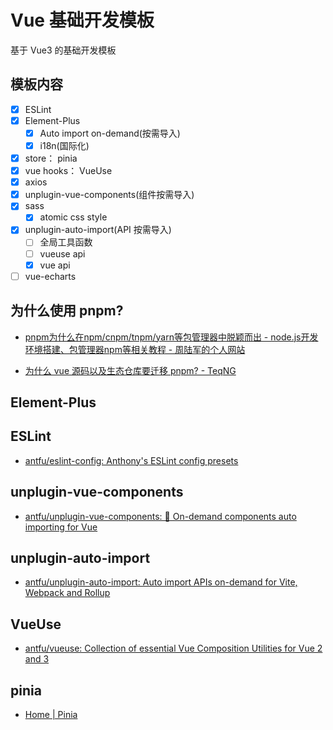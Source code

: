 # Vue 基础开发模板

基于 Vue3 的基础开发模板

## 模板内容

- [x] ESLint
- [x] Element-Plus
    - [x] Auto import on-demand(按需导入)
    - [x] i18n(国际化)
- [x] store： pinia
- [x] vue hooks： VueUse
- [x] axios
- [x] unplugin-vue-components(组件按需导入)
- [x] sass
    - [x] atomic css style
- [x] unplugin-auto-import(API 按需导入)
    - [ ] 全局工具函数
    - [ ] vueuse api
    - [x] vue api
- [ ] vue-echarts

## 为什么使用 pnpm?

- [pnpm为什么在npm/cnpm/tnpm/yarn等包管理器中脱颖而出 - node.js开发环境搭建、包管理器npm等相关教程 - 周陆军的个人网站](https://www.zhoulujun.cn/html/webfront/ECMAScript/nodejs/8782.html)

- [为什么 vue 源码以及生态仓库要迁移 pnpm? - TeqNG](https://www.teqng.com/2021/12/07/%E4%B8%BA%E4%BB%80%E4%B9%88-vue-%E6%BA%90%E7%A0%81%E4%BB%A5%E5%8F%8A%E7%94%9F%E6%80%81%E4%BB%93%E5%BA%93%E8%A6%81%E8%BF%81%E7%A7%BB-pnpm/)

## Element-Plus


## ESLint

- [antfu/eslint-config: Anthony's ESLint config presets](https://github.com/antfu/eslint-config)

## unplugin-vue-components

- [antfu/unplugin-vue-components: 📲 On-demand components auto importing for Vue](https://github.com/antfu/unplugin-vue-components)

## unplugin-auto-import

- [antfu/unplugin-auto-import: Auto import APIs on-demand for Vite, Webpack and Rollup](https://github.com/antfu/unplugin-auto-import)

## VueUse

- [antfu/vueuse: Collection of essential Vue Composition Utilities for Vue 2 and 3](https://github.com/antfu/vueuse)

## pinia

- [Home | Pinia](https://pinia.vuejs.org/)

